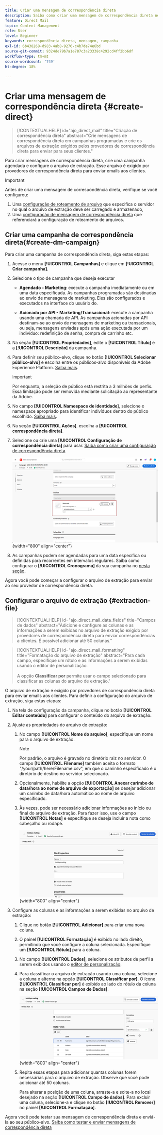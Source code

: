 ```yaml
---
title: Criar uma mensagem de correspondência direta
description: Saiba como criar uma mensagem de correspondência direta no Journey Optimizer
feature: Direct Mail
topic: Content Management
role: User
level: Beginner
keywords: correspondência direta, mensagem, campanha
exl-id: 6b438268-d983-4ab8-9276-c4b7de74e6bd
source-git-commit: 9324de79b7a1e787c3a23338c4292cd4ff2bb6df
workflow-type: tm+mt
source-wordcount: '749'
ht-degree: 18%

---
```


# Criar uma mensagem de correspondência direta {#create-direct}

>[!CONTEXTUALHELP]
>id="ajo_direct_mail"
>title="Criação de correspondência direta"
>abstract="Crie mensagens de correspondência direta em campanhas programadas e crie os arquivos de extração exigidos pelos provedores de correspondência direta para enviar para seus clientes."

Para criar mensagens de correspondência direta, crie uma campanha agendada e configure o arquivo de extração. Esse arquivo é exigido por provedores de correspondência direta para enviar emails aos clientes.

>[!IMPORTANT]
>
>Antes de criar uma mensagem de correspondência direta, verifique se você configurou:
>
>1. Uma [configuração de roteamento de arquivo](../direct-mail/direct-mail-configuration.md#file-routing-configuration) que especifica o servidor no qual o arquivo de extração deve ser carregado e armazenado,
>1. Uma [configuração de mensagem de correspondência direta](../direct-mail/direct-mail-configuration.md#direct-mail-surface) que referenciará a configuração de roteamento de arquivos.


## Criar uma campanha de correspondência direta{#create-dm-campaign}

Para criar uma campanha de correspondência direta, siga estas etapas:

1. Acesse o menu **[!UICONTROL Campanhas]** e clique em **[!UICONTROL Criar campanha]**.

1. Selecione o tipo de campanha que deseja executar

   * **Agendado - Marketing**: execute a campanha imediatamente ou em uma data especificada. As campanhas programadas são destinadas ao envio de mensagens de marketing. Eles são configurados e executados na interface do usuário do.

   * **Acionado por API - Marketing/Transacional**: execute a campanha usando uma chamada de API. As campanhas acionadas por API destinam-se ao envio de mensagens de marketing ou transacionais, ou seja, mensagens enviadas após uma ação executada por um indivíduo: redefinição de senha, compra de carrinho etc.

1. Na seção **[!UICONTROL Propriedades]**, edite o **[!UICONTROL Título]** e a **[!UICONTROL Descrição]** da campanha.

1. Para definir seu público-alvo, clique no botão **[!UICONTROL Selecionar público-alvo]** e escolha entre os públicos-alvo disponíveis da Adobe Experience Platform. [Saiba mais](../audience/about-audiences.md).

   >[!IMPORTANT]
   >
   >Por enquanto, a seleção de público está restrita a 3 milhões de perfis. Essa limitação pode ser removida mediante solicitação ao representante da Adobe.

1. No campo **[!UICONTROL Namespace de identidade]**, selecione o namespace apropriado para identificar indivíduos dentro do público escolhido. [Saiba mais](../event/about-creating.md#select-the-namespace).

1. Na seção **[!UICONTROL Ações]**, escolha a **[!UICONTROL correspondência direta]**.

1. Selecione ou crie uma **[!UICONTROL Configuração de correspondência direta]** para usar. [Saiba como criar uma configuração de correspondência direta](direct-mail-configuration.md#direct-mail-surface).

   ![](assets/direct-mail-campaign.png){width="800" align="center"}

1. As campanhas podem ser agendadas para uma data específica ou definidas para recorrentes em intervalos regulares. Saiba como configurar o **[!UICONTROL Cronograma]** da sua campanha no [nesta seção](../campaigns/create-campaign.md#schedule).

Agora você pode começar a configurar o arquivo de extração para enviar ao seu provedor de correspondência direta.

## Configurar o arquivo de extração {#extraction-file}

>[!CONTEXTUALHELP]
>id="ajo_direct_mail_data_fields"
>title="Campos de dados"
>abstract="Adicione e configure as colunas e as informações a serem exibidas no arquivo de extração exigido por provedores de correspondência direta para enviar correspondências a clientes. É possível adicionar até 50 colunas."

>[!CONTEXTUALHELP]
>id="ajo_direct_mail_formatting"
>title="Formatação do arquivo de extração"
>abstract="Para cada campo, especifique um rótulo e as informações a serem exibidas usando o editor de personalização. <br/><br/> A opção <b>Classificar por</b> permite usar o campo selecionado para classificar as colunas do arquivo de extração."

O arquivo de extração é exigido por provedores de correspondência direta para enviar emails aos clientes. Para definir a configuração do arquivo de extração, siga estas etapas:

1. Na tela de configuração da campanha, clique no botão **[!UICONTROL Editar conteúdo]** para configurar o conteúdo do arquivo de extração.

1. Ajuste as propriedades do arquivo de extração:

   1. No campo **[!UICONTROL Nome do arquivo]**, especifique um nome para o arquivo de extração.

      >[!NOTE]
      >
      >Por padrão, o arquivo é gravado no diretório raiz no servidor. O campo **[!UICONTROL Filename]** também aceita o formato &quot;/your/path/here/Filename.csv&quot;, em que o caminho especificado é o diretório de destino no servidor selecionado. <!--TBC if for SFTP and Azure only, or for all servers including S3-->

   1. Opcionalmente, habilite a opção **[!UICONTROL Anexar carimbo de data/hora ao nome de arquivo de exportação]** se desejar adicionar um carimbo de data/hora automático ao nome de arquivo especificado.

   1. Às vezes, pode ser necessário adicionar informações ao início ou final do arquivo de extração. Para fazer isso, use o campo **[!UICONTROL Notas]** e especifique se deseja incluir a nota como cabeçalho ou rodapé.

      ![](assets/direct-mail-properties.png){width="800" align="center"}

1. Configure as colunas e as informações a serem exibidas no arquivo de extração:

   1. Clique no botão **[!UICONTROL Adicionar]** para criar uma nova coluna.

   1. O painel **[!UICONTROL Formatação]** é exibido no lado direito, permitindo que você configure a coluna selecionada. Especifique um **[!UICONTROL Rótulo]** para a coluna.

   1. No campo **[!UICONTROL Dados]**, selecione os atributos de perfil a serem exibidos usando o [editor de personalização](../personalization/personalization-build-expressions.md).

   1. Para classificar o arquivo de extração usando uma coluna, selecione a coluna e alterne na opção **[!UICONTROL Classificar por]**. O ícone **[!UICONTROL Classificar por]** é exibido ao lado do rótulo da coluna na seção **[!UICONTROL Campos de Dados]**.

      ![](assets/direct-mail-content.png){width="800" align="center"}

   1. Repita essas etapas para adicionar quantas colunas forem necessárias para o arquivo de extração. Observe que você pode adicionar até 50 colunas.

      Para alterar a posição de uma coluna, arraste-a e solte-a no local desejado na seção **[!UICONTROL Campo de dados]**. Para excluir uma coluna, selecione-a e clique no botão **[!UICONTROL Remover]** no painel **[!UICONTROL Formatação]**.

Agora você pode testar sua mensagem de correspondência direta e enviá-la ao seu público-alvo. [Saiba como testar e enviar mensagens de correspondência direta](test-send-direct-mail.md)

